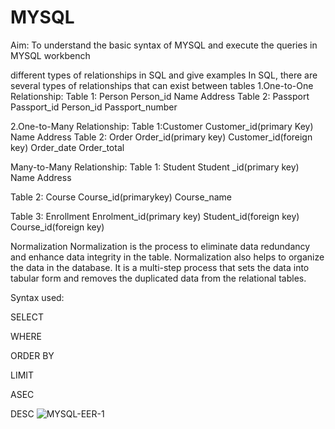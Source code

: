 # MYSQL
Aim:
To understand the basic syntax of MYSQL and execute the queries in MYSQL workbench


different types of relationships in SQL  and give examples
In SQL, there are several types of relationships that can exist between tables
1.One-to-One Relationship:
Table 1: Person
Person_id
Name
Address
Table 2: Passport
Passport_id
Person_id
Passport_number

2.One-to-Many Relationship: Table 1:Customer
Customer_id(primary Key)
Name
Address
Table 2: Order
Order_id(primary key)
Customer_id(foreign key)
Order_date
Order_total

Many-to-Many Relationship: Table 1: Student
Student _id(primary key)
Name
Address

Table 2: Course
Course_id(primarykey)
Course_name

Table 3: Enrollment
Enrolment_id(primary key)
Student_id(foreign key)
Course_id(foreign key)


Normalization
Normalization is the process to eliminate data redundancy and enhance data integrity in the table. Normalization also helps to organize the data in the database. It is a multi-step process that sets the data into tabular form and removes the duplicated data from the relational tables.

Syntax used:

SELECT

WHERE

ORDER BY

LIMIT

ASEC

DESC
![MYSQL-EER-1](https://user-images.githubusercontent.com/124794009/228857454-00304a4c-16eb-404d-a397-3bc1faeec4a9.jpg)



